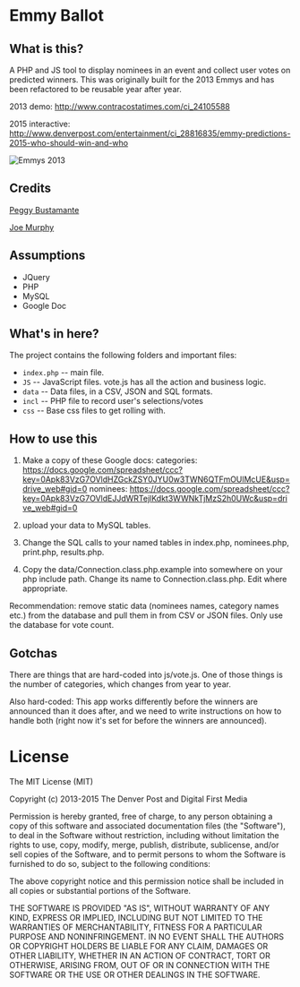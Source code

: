 Emmy Ballot 
========================

What is this?
-------------

A PHP and JS tool to display nominees in an event and collect user votes on predicted winners. This was originally built for the 2013 Emmys and has been refactored to be reusable year after year.

2013 demo: http://www.contracostatimes.com/ci_24105588

2015 interactive: http://www.denverpost.com/entertainment/ci_28816835/emmy-predictions-2015-who-should-win-and-who

![Emmys 2013](screenshots/emmys13.png)

Credits
---------
[Peggy Bustamante](https://www.github.com/peggybustamante)

[Joe Murphy](https://www.github.com/freejoe76)


Assumptions
-----------

* JQuery
* PHP
* MySQL
* Google Doc


What's in here?
---------------

The project contains the following folders and important files:

* ``index.php`` -- main file.
* ``JS`` -- JavaScript files. vote.js has all the action and business logic.
* ``data`` -- Data files, in a CSV, JSON and SQL formats.
* ``incl`` -- PHP file to record user's selections/votes
* ``css`` -- Base css files to get rolling with.

How to use this
----------------

1. Make a copy of these Google docs:
	categories: https://docs.google.com/spreadsheet/ccc?key=0Apk83VzG7OVldHZGckZSY0JYU0w3TWN6QTFmOUlMcUE&usp=drive_web#gid=0
	nominees: https://docs.google.com/spreadsheet/ccc?key=0Apk83VzG7OVldEJJdWRTejlKdkt3WWNkTjMzS2h0UWc&usp=drive_web#gid=0
	
2. upload your data to MySQL tables.
3. Change the SQL calls to your named tables in index.php, nominees.php, print.php, results.php.
4. Copy the data/Connection.class.php.example into somewhere on your php include path. Change its name to Connection.class.php. Edit where appropriate.

Recommendation: remove static data (nominees names, category names etc.) from the database and pull them in from CSV or JSON files. Only use the database for vote count.

## Gotchas

There are things that are hard-coded into js/vote.js. One of those things is the number of categories, which changes from year to year.

Also hard-coded: This app works differently before the winners are announced than it does after, and we need to write instructions on how to handle both (right now it's set for before the winners are announced).

# License

The MIT License (MIT)

Copyright (c) 2013-2015 The Denver Post and Digital First Media

Permission is hereby granted, free of charge, to any person obtaining a copy
of this software and associated documentation files (the "Software"), to deal
in the Software without restriction, including without limitation the rights
to use, copy, modify, merge, publish, distribute, sublicense, and/or sell
copies of the Software, and to permit persons to whom the Software is
furnished to do so, subject to the following conditions:

The above copyright notice and this permission notice shall be included in all
copies or substantial portions of the Software.

THE SOFTWARE IS PROVIDED "AS IS", WITHOUT WARRANTY OF ANY KIND, EXPRESS OR
IMPLIED, INCLUDING BUT NOT LIMITED TO THE WARRANTIES OF MERCHANTABILITY,
FITNESS FOR A PARTICULAR PURPOSE AND NONINFRINGEMENT. IN NO EVENT SHALL THE
AUTHORS OR COPYRIGHT HOLDERS BE LIABLE FOR ANY CLAIM, DAMAGES OR OTHER
LIABILITY, WHETHER IN AN ACTION OF CONTRACT, TORT OR OTHERWISE, ARISING FROM,
OUT OF OR IN CONNECTION WITH THE SOFTWARE OR THE USE OR OTHER DEALINGS IN THE
SOFTWARE.
